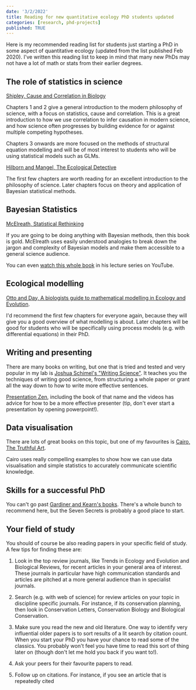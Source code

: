 ```yaml
---
date: '3/2/2022'
title: Reading for new quantitative ecology PhD students updated
categories: [research, phd-projects]
published: TRUE
---
```


Here is my recommended reading list for students just starting a PhD in some aspect of quantitative ecology (updated from the list published Feb 2020). I've written this reading list to keep in mind that many new PhDs may not have a lot of math or stats from their earlier degrees.

## The role of statistics in science

[Shipley, Cause and Correlation in Biology](https://www.cambridge.org/core/books/cause-and-correlation-in-biology/247799189B31939D24BC0F61FD59E9BB)

Chapters 1 and 2 give a general introduction to the modern philosophy of science, with a focus on statistics, cause and correlation. This is a great introduction to how we use correlation to infer causation in modern science, and how science often progresses by building evidence for or against multiple competing hypotheses.

Chapters 3 onwards are more focused on the methods of structural equation modelling and will be of most interest to students who will be using statistical models such as GLMs.

[Hilborn and Mangel, The Ecological Detective](https://press.princeton.edu/books/paperback/9780691034973/the-ecological-detective)

The first few chapters are worth reading for an excellent introduction to the philosophy of science. Later chapters focus on theory and application of Bayesian statistical methods.

## Bayesian Statistics

[McElreath, Statistical Rethinking](https://xcelab.net/rm/statistical-rethinking/)

If you are going to be doing anything with Bayesian methods, then this book is gold. McElreath uses easily understood analogies to break down the jargon and complexity of Bayesian models and make them accessible to a general science audience.

You can even [watch this whole book](https://www.youtube.com/watch?v=4WVelCswXo4) in his lecture series on YouTube.

## Ecological modelling

[Otto and Day, A biologists guide to mathematical modelling in Ecology and Evolution](https://press.princeton.edu/books/hardcover/9780691123448/a-biologists-guide-to-mathematical-modeling-in-ecology-and-evolution).

I'd recommend the first few chapters for everyone again, because they will give you a good overview of what modelling is about. Later chapters will be good for students who will be specifically using process models (e.g. with differential equations) in their PhD.

## Writing and presenting

There are many books on writing, but one that is tried and tested and very popular in my lab is [Joshua Schimel's "Writing Science"](https://www.amazon.com.au/Writing-Science-Papers-Proposals-Funded/dp/0199760241). It teaches you the techniques of writing good science, from structuring a whole paper or grant all the way down to how to write more effective sentences.

[Presentation Zen](https://www.presentationzen.com/), including the book of that name and the videos has advice for how to be a more effective presenter (tip, don't ever start a presentation by opening powerpoint!). 


## Data visualisation

There are lots of great books on this topic, but one of my favourites is [Cairo, The Truthful Art](http://www.thefunctionalart.com/p/the-truthful-art-book.html).

Cairo uses really compelling examples to show how we can use data visualisation and simple statistics to accurately communicate scientific knowledge.

## Skills for a successful PhD

You can't go past [Gardiner and Kearn's books](https://www.ithinkwell.com.au/bookshop/phd-book-set). There's a whole bunch to recommend here, but the Seven Secrets is probably a good place to start.

## Your field of study  

You should of course be also reading papers in your specific field of study. A few tips for finding these are:

1. Look in the top review journals, like Trends in Ecology and Evolution and Biological Reviews, for recent articles in your general area of interest. These journals in particular have high communication standards and articles are pitched at a more general audience than in specialist journals.

2. Search (e.g. with web of science) for review articles on your topic in discipline specific journals. For instance, if its conservation planning, then look in Conservation Letters, Conservation Biology and Biological Conservation.

3. Make sure you read the new and old literature. One way to identify very influential older papers is to sort results of a lit search by citation count. When you start your PhD you have your chance to read some of the classics. You probably won't feel you have time to read this sort of thing later on (though don't let me hold you back if you want to!).

4. Ask your peers for their favourite papers to read.

5. Follow up on citations. For instance, if you see an article that is repeatedly cited
